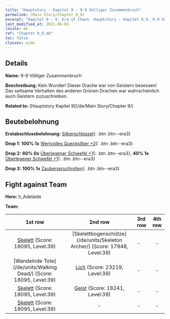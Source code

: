 ```yaml
---
title: "Hauptstory - Kapitel 9 - 9-9 Völliger Zusammenbruch"
permalink: /Main Story/Chapter 9_9/
excerpt: "Kapitel 9 - 9. Era of Chaos  Hauptstory - Kapitel 9_9. 9-9 Völliger Zusammenbruch"
last_modified_at: 2021-06-03
locale: de
ref: "Chapter 9_9.md"
toc: false
classes: wide
---
```


## Details

 **Name:** 9-9 Völliger Zusammenbruch

 **Beschreibung:** Kein Wunder! Dieser Drache war von Geistern besessen! Das seltsame Verhalten des anderen Grünen Drachen war wahrscheinlich auch Geistern zuzuschreiben.

 **Related to:** [Hauptstory Kapitel 9](/de/Main Story/Chapter 9/)

## Beutebelohnung

 **Erstabschlussbelohnung:** [Silberschlüssel](/ItemsDE/con_693/){: .btn .btn--era3}

 **Drop 1:** **100% 1x** [Wertvolles Quecksilber +2](/ItemsDE/mat_28/){: .btn .btn--era3}

 **Drop 2:** **60% 0x** [Überlegener Schwefel +1](/ItemsDE/mat_22/){: .btn .btn--era3}, **40% 1x** [Überlegener Schwefel +1](/ItemsDE/mat_22/){: .btn .btn--era3}

 **Drop 3:** **100% 1x** [Zauberspruchrollen](/ItemsDE/con_694/){: .btn .btn--era3}


## Fight against Team
 **Hero:** h_Adelaide

 **Team:**


  | 1st row | 2nd row | 3rd row | 4th row |
  |:----:|:----:|:----|:----:|
  | [Skelett](/de/units/Skeleton/) (Score: 18095, Level:39)  | [Skelettbogenschütze](/de/units/Skeleton Archer/) (Score: 17948, Level:39)  | - | - |
  | [Wandelnde Tote](/de/units/Walking Dead/) (Score: 18095, Level:39)  | [Lich](/de/units/Lich/) (Score: 23219, Level:39)  | - | - |
  | [Skelett](/de/units/Skeleton/) (Score: 18095, Level:39)  | [Geist](/de/units/Wight/) (Score: 18241, Level:39)  | - | - |
  | [Skelett](/de/units/Skeleton/) (Score: 18095, Level:39)  | - | - | - |


